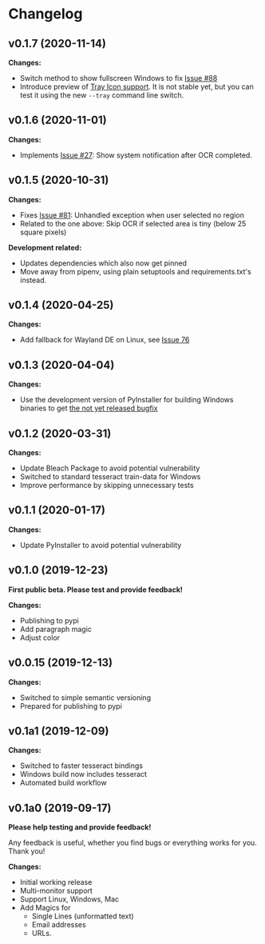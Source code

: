 # Changelog

## v0.1.7 (2020-11-14)

**Changes:**
- Switch method to show fullscreen Windows to fix [Issue #88](https://github.com/dynobo/normcap/issues/88)
- Introduce preview of [Tray Icon support](https://github.com/dynobo/normcap/issues/82). It is not stable yet, but you can test it using the new `--tray` command line switch.

## v0.1.6 (2020-11-01)

**Changes:**

- Implements [Issue #27](https://github.com/dynobo/normcap/issues/27): Show system notification after OCR completed.

## v0.1.5 (2020-10-31)

**Changes:**

- Fixes [Issue #81](https://github.com/dynobo/normcap/issues/81): Unhandled exception when user selected no region
- Related to the one above: Skip OCR if selected area is tiny (below 25 square pixels)

**Development related:**
- Updates dependencies which also now get pinned
- Move away from pipenv, using plain setuptools and requirements.txt's instead.

## v0.1.4 (2020-04-25)

**Changes:**

- Add fallback for Wayland DE on Linux, see [Issue 76](https://github.com/dynobo/normcap/issues/76#issue-605722434)

## v0.1.3 (2020-04-04)

**Changes:**

- Use the development version of PyInstaller for building Windows binaries to get [the not yet released bugfix](https://github.com/pyinstaller/pyinstaller/commit/91481570517707fc70aa70dca9eb986c61eac35d)

## v0.1.2 (2020-03-31)

**Changes:**

- Update Bleach Package to avoid potential vulnerability
- Switched to standard tesseract train-data for Windows
- Improve performance by skipping unnecessary tests

## v0.1.1 (2020-01-17)

**Changes:**

- Update PyInstaller to avoid potential vulnerability

## v0.1.0 (2019-12-23)

**First public beta. Please test and provide feedback!**

**Changes:**

- Publishing to pypi
- Add paragraph magic
- Adjust color

## v0.0.15 (2019-12-13)

**Changes:**

- Switched to simple semantic versioning
- Prepared for publishing to pypi

## v0.1a1 (2019-12-09)

**Changes:**

- Switched to faster tesseract bindings
- Windows build now includes tesseract
- Automated build workflow

## v0.1a0 (2019-09-17)

**Please help testing and provide feedback!**

Any feedback is useful, whether you find bugs or everything works for you. Thank you!

**Changes:**

- Initial working release
- Multi-monitor support
- Support Linux, Windows, Mac
- Add Magics for
  - Single Lines (unformatted text)
  - Email addresses
  - URLs.

